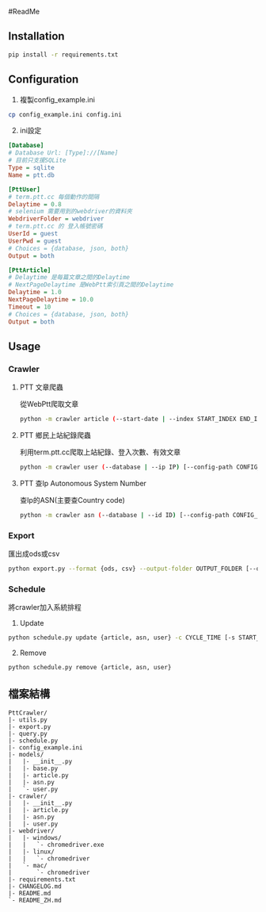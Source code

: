 #ReadMe

## Installation

```bash
pip install -r requirements.txt
```

## Configuration

1. 複製config_example.ini

```bash
cp config_example.ini config.ini
```

2. ini設定

```ini
[Database]
# Database Url: [Type]://[Name]
# 目前只支援SQLite
Type = sqlite
Name = ptt.db

[PttUser]
# term.ptt.cc 每個動作的間隔
Delaytime = 0.8
# selenium 需要用到的webdriver的資料夾
WebdriverFolder = webdriver
# term.ptt.cc 的 登入帳號密碼
UserId = guest
UserPwd = guest
# Choices = {database, json, both}
Output = both

[PttArticle]
# Delaytime 是每篇文章之間的Delaytime
# NextPageDelaytime 是WebPtt索引頁之間的Delaytime
Delaytime = 1.0
NextPageDelaytime = 10.0
Timeout = 10
# Choices = {database, json, both}
Output = both
```

## Usage

### Crawler

1. PTT 文章爬蟲

    從WebPtt爬取文章

    ```bash
    python -m crawler article (--start-date | --index START_INDEX END_INDEX) [--config-path CONFIG_PATH]
    ```

2. PTT 鄉民上站紀錄爬蟲

    利用term.ptt.cc爬取上站紀錄、登入次數、有效文章

    ```bash
    python -m crawler user (--database | --ip IP) [--config-path CONFIG_PATH]
    ```

3. PTT 查Ip Autonomous System Number

    查Ip的ASN(主要查Country code)

    ```bash
    python -m crawler asn (--database | --id ID) [--config-path CONFIG_PATH]
    ```

### Export

匯出成ods或csv

```bash
python export.py --format {ods, csv} --output-folder OUTPUT_FOLDER [--output-prefix OUTPUT_PREFIX]
```

### Schedule

將crawler加入系統排程

1. Update

```bash
python schedule.py update {article, asn, user} -c CYCLE_TIME [-s START_DATETIME]
```

2. Remove

```bash
python schedule.py remove {article, asn, user}
```

## 檔案結構

```text
PttCrawler/
|- utils.py
|- export.py
|- query.py
|- schedule.py
|- config_example.ini
|- models/
|   |- __init__.py
|   |- base.py
|   |- article.py
|   |- asn.py
|   `- user.py
|- crawler/
|   |- __init__.py
|   |- article.py
|   |- asn.py
|   |- user.py
|- webdriver/
|   |- windows/
|   |   `- chromedriver.exe
|   |- linux/
|   |   `- chromedriver
|   `- mac/
|       `- chromedriver
|- requirements.txt
|- CHANGELOG.md
|- README.md
`- README_ZH.md

```